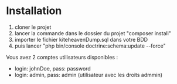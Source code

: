 Installation
========================

1. cloner le projet
2. lancer la commande dans le dossier du projet "composer install"
3. importer le fichier kiteheavenDump.sql dans votre BDD
4. puis lancer "php bin/console doctrine:schema:update --force"

Vous avez 2 comptes utilisateurs disponibles :
- login: johnDoe, pass: password
- login: admin, pass: admin (utilisateur avec les droits admmin)
